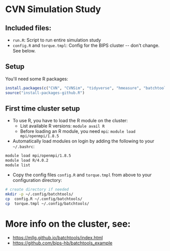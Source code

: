 # CVN Simulation Study

## Included files:
* `run.R`: Script to run entire simulation study
* `config.R` and `torque.tmpl`: Config for the BIPS cluster -- don't change. See below.

## Setup

You'll need some R packages: 

```r
install.packages(c("CVN", "CVNSim", "tidyverse", "hmeasure", "batchtools", "ggplot2"))
source("install-packages-github.R")
```

## First time cluster setup

- To use R, you have to load the R module on the cluster:
  - List available R versions: `module avail R`
  - Before loading an R module, you need `mpi`: `module load mpi/openmpi/1.8.5`
- Automatically load modules on login by adding the following to your `~/.bashrc`:

```sh
module load mpi/openmpi/1.8.5
module load R/4.0.2
module list
```

- Copy the config files `config.R` and `torque.tmpl` from above to your configuration directory:

```sh
# create directory if needed
mkdir -p ~/.config/batchtools/
cp  config.R ~/.config/batchtools/
cp  torque.tmpl ~/.config/batchtools/
```

# More info on the cluster, see: 

- https://mllg.github.io/batchtools/index.html
- https://github.com/bips-hb/batchtools_example
